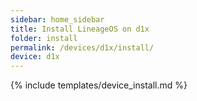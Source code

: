 ```yaml
---
sidebar: home_sidebar
title: Install LineageOS on d1x
folder: install
permalink: /devices/d1x/install/
device: d1x
---
```

{% include templates/device_install.md %}
